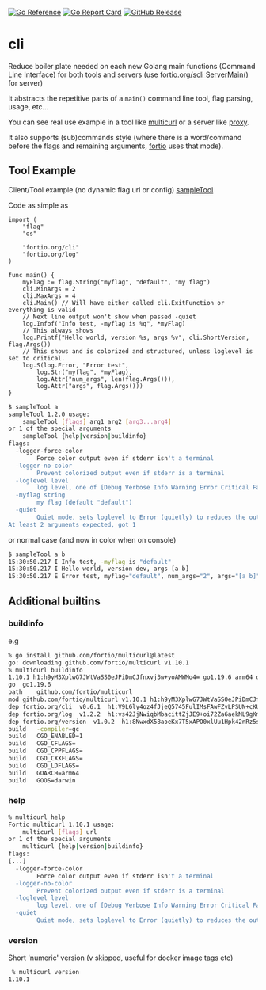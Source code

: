 [![Go Reference](https://pkg.go.dev/badge/fortio.org/cli.svg)](https://pkg.go.dev/fortio.org/cli)
[![Go Report Card](https://goreportcard.com/badge/fortio.org/cli)](https://goreportcard.com/report/fortio.org/cli)
[![GitHub Release](https://img.shields.io/github/release/fortio/cli.svg?style=flat)](https://github.com/fortio/cli/releases/)

# cli
Reduce boiler plate needed on each new Golang main functions (Command Line Interface) for both tools and servers (use [fortio.org/scli ServerMain()](https://github.com/fortio/scli#scli) for server)

It abstracts the repetitive parts of a `main()` command line tool, flag parsing, usage, etc...

You can see real use example in a tool like [multicurl](https://github.com/fortio/multicurl) or a server like [proxy](https://github.com/fortio/proxy).

It also supports (sub)commands style (where there is a word/command before the flags and remaining arguments, [fortio](https://github.com/fortio/fortio) uses that mode).

## Tool Example
Client/Tool example (no dynamic flag url or config) [sampleTool](sampleTool/main.go)

Code as simple as
```golang
import (
	"flag"
	"os"

	"fortio.org/cli"
	"fortio.org/log"
)

func main() {
	myFlag := flag.String("myflag", "default", "my flag")
	cli.MinArgs = 2
	cli.MaxArgs = 4
	cli.Main() // Will have either called cli.ExitFunction or everything is valid
	// Next line output won't show when passed -quiet
	log.Infof("Info test, -myflag is %q", *myFlag)
	// This always shows
	log.Printf("Hello world, version %s, args %v", cli.ShortVersion, flag.Args())
	// This shows and is colorized and structured, unless loglevel is set to critical.
	log.S(log.Error, "Error test",
		log.Str("myflag", *myFlag),
		log.Attr("num_args", len(flag.Args())),
		log.Attr("args", flag.Args()))
}
```

```bash
$ sampleTool a
sampleTool 1.2.0 usage:
	sampleTool [flags] arg1 arg2 [arg3...arg4]
or 1 of the special arguments
	sampleTool {help|version|buildinfo}
flags:
  -logger-force-color
    	Force color output even if stderr isn't a terminal
  -logger-no-color
    	Prevent colorized output even if stderr is a terminal
  -loglevel level
    	log level, one of [Debug Verbose Info Warning Error Critical Fatal] (default Info)
  -myflag string
    	my flag (default "default")
  -quiet
    	Quiet mode, sets loglevel to Error (quietly) to reduces the output
At least 2 arguments expected, got 1
```

or normal case (and now in color when on console)
```bash
$ sampleTool a b
15:30:50.217 I Info test, -myflag is "default"
15:30:50.217 I Hello world, version dev, args [a b]
15:30:50.217 E Error test, myflag="default", num_args="2", args="[a b]"
```

## Additional builtins

### buildinfo

e.g

```bash
% go install github.com/fortio/multicurl@latest
go: downloading github.com/fortio/multicurl v1.10.1
% multicurl buildinfo
1.10.1 h1:h9yM3XplwG7JWtVaSS0eJPiDmCJfnxvj3w+yoAMWMo4= go1.19.6 arm64 darwin
go	go1.19.6
path	github.com/fortio/multicurl
mod	github.com/fortio/multicurl	v1.10.1	h1:h9yM3XplwG7JWtVaSS0eJPiDmCJfnxvj3w+yoAMWMo4=
dep	fortio.org/cli	v0.6.1	h1:V9L6ly4oz4fJjeQ5745FulIMsFAwFZvLPSUN+cKUrKk=
dep	fortio.org/log	v1.2.2	h1:vs42JjNwiqbMbacittZjJE9+oi72Za6aekML9gKmILg=
dep	fortio.org/version	v1.0.2	h1:8NwxdX58aoeKx7T5xAPO0xlUu1Hpk42nRz5s6e6eKZ0=
build	-compiler=gc
build	CGO_ENABLED=1
build	CGO_CFLAGS=
build	CGO_CPPFLAGS=
build	CGO_CXXFLAGS=
build	CGO_LDFLAGS=
build	GOARCH=arm64
build	GOOS=darwin
```

### help
```bash
% multicurl help
Fortio multicurl 1.10.1 usage:
	multicurl [flags] url
or 1 of the special arguments
	multicurl {help|version|buildinfo}
flags:
[...]
  -logger-force-color
    	Force color output even if stderr isn't a terminal
  -logger-no-color
    	Prevent colorized output even if stderr is a terminal
  -loglevel level
    	log level, one of [Debug Verbose Info Warning Error Critical Fatal] (default Info)
  -quiet
    	Quiet mode, sets loglevel to Error (quietly) to reduces the output
```

### version
Short 'numeric' version (v skipped, useful for docker image tags etc)
```bash
 % multicurl version
1.10.1
```
